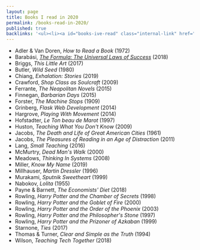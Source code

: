 ```yaml
---
layout: page
title: Books I read in 2020
permalink: /books-read-in-2020/
published: true
backlinks: '<ul><li><a id="books-ive-read" class="internal-link" href="/books-ive-read/">Books I&#39;ve read</a></li></ul>'
---
```


* Adler & Van Doren, _How to Read a Book_ (1972) 
* Barabási, _<a id="barabasi-the-formula" class="internal-link" href="/barabasi-the-formula/">The Formula: The Universal Laws of Success</a>_ (2018) 
* Briggs, _This Little Art_ (2017) 
* Butler, _Wild Seed_ (1980) 
* Chiang, _Exhalation: Stories_ (2019) 
* Crawford, _Shop Class as Soulcraft_ (2009) 
* Ferrante, _The Neapolitan Novels_ (2015) 
* Finnegan, _Barbarian Days_ (2015) 
* Forster, _The Machine Stops_ (1909) 
* Grinberg, _Flask Web Development_ (2014) 
* Hargrove, _Playing With Movement_ (2014) 
* Hofstadter, _Le Ton beau de Marot_ (1997) 
* Huston, _Teaching What You Don't Know_ (2009) 
* Jacobs, _The Death and Life of Great American Cities_ (1961) 
* Jacobs, _The Pleasures of Reading in an Age of Distraction_ (2011) 
* Lang, _Small Teaching_ (2016) 
* McMurtry, _Dead Man's Walk_ (2000) 
* Meadows, _Thinking In Systems_ (2008) 
* Miller, _Know My Name_ (2019) 
* Millhauser, _Martin Dressler_ (1996) 
* Murakami, _Sputnik Sweetheart_ (1999) 
* Nabokov, _Lolita_ (1955) 
* Payne & Barnett, _The Economists' Diet_ (2018) 
* Rowling, _Harry Potter and the Chamber of Secrets_ (1998) 
* Rowling, _Harry Potter and the Goblet of Fire_ (2000) 
* Rowling, _Harry Potter and the Order of the Phoenix_ (2003) 
* Rowling, _Harry Potter and the Philosopher's Stone_ (1997) 
* Rowling, _Harry Potter and the Prizoner of Azkaban_ (1999) 
* Starnone, _Ties_ (2017) 
* Thomas & Turner, _Clear and Simple as the Truth_ (1994) 
* Wilson, _Teaching Tech Together_ (2018) 
